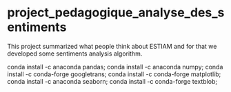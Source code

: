 # project_pedagogique_analyse_des_sentiments

This project summarized what people think about ESTIAM and for that we developed some sentiments analysis algorithm.

conda install -c anaconda pandas;
conda install -c anaconda numpy;
conda install -c conda-forge googletrans;
conda install -c conda-forge matplotlib;
conda install -c anaconda seaborn;
conda install -c conda-forge textblob;

